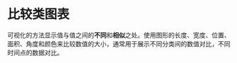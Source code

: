 <!--
index: 1
title: 比较类图表
resource:
  jsFiles:
    - ${url.g2}
    - ${url.dataSet}
-->

# 比较类图表

可视化的方法显示值与值之间的**不同**和**相似**之处。使用图形的长度、宽度、位置、面积、角度和颜色来比较数值的大小，通常用于展示不同分类间的数值对比，不同时间点的数据对比。

